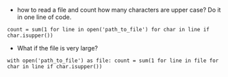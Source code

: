 * how to read a file and count how many characters are upper case? Do it in one line of code. 

`
count = sum(1 for line in open('path_to_file') for char in line if char.isupper())
`

* What if the file is very large?

`
with open('path_to_file') as file:
    count = sum(1 for line in file for char in line if char.isupper())
`
